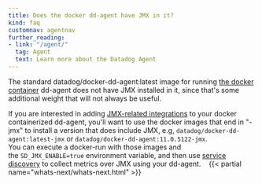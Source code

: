 ```yaml
---
title: Does the docker dd-agent have JMX in it?
kind: faq
customnav: agentnav
further_reading:
- link: "/agent/"
  tag: Agent
  text: Learn more about the Datadog Agent
---
```


The standard datadog/docker-dd-agent:latest image for running [the docker container](https://app.datadoghq.com/account/settings#agent/docker) dd-agent does not have JMX installed in it, since that's some additional weight that will not always be useful.

If you are interested in adding [JMX-related integrations](/agent/faq/custom-jmx-integration-s) to your docker containerized dd-agent, you'll want to use the docker images that end in "-jmx" to install a version that does include JMX, e.g, `datadog/docker-dd-agent:latest-jmx` or `datadog/docker-dd-agent:11.0.5122-jmx`.  
You can execute a docker-run with those images and the `SD_JMX_ENABLE=true` environment variable, and then use [service discovery](/agent/autodiscovery) to collect metrics over JMX using your dd-agent. 
 
{{< partial name="whats-next/whats-next.html" >}}